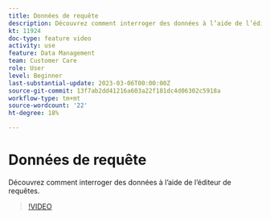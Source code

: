 ```yaml
---
title: Données de requête
description: Découvrez comment interroger des données à l’aide de l’éditeur de requêtes.
kt: 11924
doc-type: feature video
activity: use
feature: Data Management
team: Customer Care
role: User
level: Beginner
last-substantial-update: 2023-03-06T00:00:00Z
source-git-commit: 13f7ab2dd41216a603a22f181dc4d06302c5918a
workflow-type: tm+mt
source-wordcount: '22'
ht-degree: 18%

---
```



# Données de requête

Découvrez comment interroger des données à l’aide de l’éditeur de requêtes.

>[!VIDEO](https://video.tv.adobe.com/v/3415814?quality=12&learn=on)
